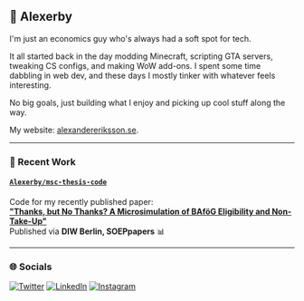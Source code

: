 ## 👋 Alexerby

I'm just an economics guy who's always had a soft spot for tech.

It all started back in the day modding Minecraft, scripting GTA servers, tweaking CS configs, and making WoW add-ons. I spent some time dabbling in web dev, and these days I mostly tinker with whatever feels interesting.

No big goals, just building what I enjoy and picking up cool stuff along the way.

My website: [alexandereriksson.se](https://alexandereriksson.se).

---

### 📄 Recent Work

#### [`Alexerby/msc-thesis-code`](https://github.com/Alexerby/msc-thesis-code)  
Code for my recently published paper:  
**["Thanks, but No Thanks? A Microsimulation of BAföG Eligibility and Non-Take-Up"](https://www.diw.de/de/diw_01.c.962222.de/publikationen/soeppapers/2025_1226/thanks__but_no_thanks__a_microsimulation_of_bafoeg_eligibility_and_non-take-up.html)**  
Published via **DIW Berlin, SOEPpapers** 📊

---

### 🌐 Socials
[![Twitter](https://img.shields.io/badge/Twitter-@erby__alex-1DA1F2?style=flat&logo=twitter&logoColor=white)](https://twitter.com/erby_alex)
[![LinkedIn](https://img.shields.io/badge/LinkedIn-Alexander%20Eriksson%20Byström-0A66C2?style=flat&logo=linkedin&logoColor=white)](https://www.linkedin.com/in/alexander-eriksson-bystrom/)
[![Instagram](https://img.shields.io/badge/Instagram-@alexanderer__-E4405F?style=flat&logo=instagram&logoColor=white)](https://www.instagram.com/alexanderer_/)


